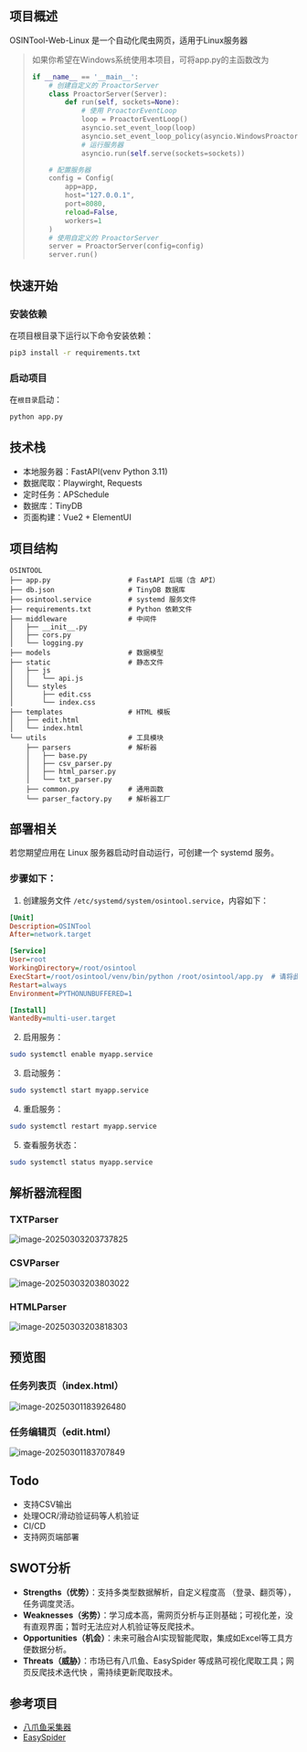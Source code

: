 ## 项目概述

OSINTool-Web-Linux 是一个自动化爬虫网页，适用于Linux服务器

> 如果你希望在Windows系统使用本项目，可将app.py的主函数改为
>
> ```python
> if __name__ == '__main__':
>     # 创建自定义的 ProactorServer
>     class ProactorServer(Server):
>         def run(self, sockets=None):
>             # 使用 ProactorEventLoop
>             loop = ProactorEventLoop()
>             asyncio.set_event_loop(loop)
>             asyncio.set_event_loop_policy(asyncio.WindowsProactorEventLoopPolicy())
>             # 运行服务器
>             asyncio.run(self.serve(sockets=sockets))
> 
>     # 配置服务器
>     config = Config(
>         app=app,
>         host="127.0.0.1",
>         port=8080,
>         reload=False,
>         workers=1
>     )
>     # 使用自定义的 ProactorServer
>     server = ProactorServer(config=config)
>     server.run()
> ```



## 快速开始

### 安装依赖

在项目根目录下运行以下命令安装依赖：

```bash
pip3 install -r requirements.txt
```

### 启动项目

在`根目录`启动：

```bash
python app.py
```

## 技术栈

- 本地服务器：FastAPI(venv Python 3.11)
- 数据爬取：Playwirght, Requests
- 定时任务：APSchedule
- 数据库：TinyDB
- 页面构建：Vue2 + ElementUI

## 项目结构

```
OSINTOOL
├── app.py                   # FastAPI 后端（含 API）
├── db.json                  # TinyDB 数据库
├── osintool.service         # systemd 服务文件
├── requirements.txt         # Python 依赖文件
├── middleware               # 中间件
│   ├── __init__.py
│   ├── cors.py
│   └── logging.py
├── models                   # 数据模型
├── static                   # 静态文件
│   ├── js
│   │   └── api.js
│   └── styles
│       ├── edit.css
│       └── index.css
├── templates                # HTML 模板
│   ├── edit.html
│   └── index.html
└── utils                    # 工具模块
    ├── parsers              # 解析器
    │   ├── base.py
    │   ├── csv_parser.py
    │   ├── html_parser.py
    │   └── txt_parser.py
    ├── common.py            # 通用函数
    └── parser_factory.py    # 解析器工厂
```

## 部署相关

若您期望应用在 Linux 服务器启动时自动运行，可创建一个 systemd 服务。

### 步骤如下：

1. 创建服务文件 `/etc/systemd/system/osintool.service`，内容如下：

```ini
[Unit]
Description=OSINTool
After=network.target

[Service]
User=root
WorkingDirectory=/root/osintool
ExecStart=/root/osintool/venv/bin/python /root/osintool/app.py  # 请将此处修改为 python 和 app.py 的实际位置
Restart=always
Environment=PYTHONUNBUFFERED=1

[Install]
WantedBy=multi-user.target
```

2. 启用服务：

```bash
sudo systemctl enable myapp.service
```

3. 启动服务：

```bash
sudo systemctl start myapp.service
```

4. 重启服务：

```bash
sudo systemctl restart myapp.service
```

5. 查看服务状态：

```bash
sudo systemctl status myapp.service
```

## 解析器流程图

### TXTParser

![image-20250303203737825](https://djchan-xyz.pages.dev/file/AgACAgUAAyEGAASJIjr1AAICiGfFoxi3bIdwvIiU94eog5ZbiCJeAAL1wzEb3fAwVtcmLMAcq5nmAQADAgADeQADNgQ.png)

### CSVParser

![image-20250303203803022](https://djchan-xyz.pages.dev/file/AgACAgUAAyEGAASJIjr1AAICiWfFoxqbPOEoQK6CWQAB1IGh73xkhAAC9sMxG93wMFaYhIPtx2weqQEAAwIAA3kAAzYE.png)

### HTMLParser

![image-20250303203818303](https://djchan-xyz.pages.dev/file/AgACAgUAAyEGAASJIjr1AAICimfFoxzLLYq7shI0c8LBIn8n1p5WAAL3wzEb3fAwVmpaMTByYxv2AQADAgADeQADNgQ.png)

## 预览图

### 任务列表页（index.html）

![image-20250301183926480](https://djchan-xyz.pages.dev/file/AgACAgUAAyEGAASJIjr1AAICh2fC4-HOyqgoF9BA7GQzpsEpu2L0AAI3wTEb6_wYVsDmm7bD_FC7AQADAgADdwADNgQ.png)

### 任务编辑页（edit.html）

![image-20250301183707849](https://djchan-xyz.pages.dev/file/AgACAgUAAyEGAASJIjr1AAIChmfC41tJdUTdt5uvGi1PxAxR2Ce1AAI1wTEb6_wYVtBNUuqQoP4PAQADAgADdwADNgQ.png)


## Todo

- 支持CSV输出
- 处理OCR/滑动验证码等人机验证
- CI/CD
- 支持网页端部署



## SWOT分析

- **Strengths（优势）**：支持多类型数据解析，自定义程度高 （登录、翻页等），任务调度灵活。
- **Weaknesses（劣势）**：学习成本高，需网页分析与正则基础；可视化差，没有直观界面；暂时无法应对人机验证等反爬技术。
- **Opportunities（机会）**：未来可融合AI实现智能爬取，集成如Excel等工具方便数据分析。
- **Threats（威胁）**：市场已有八爪鱼、EasySpider 等成熟可视化爬取工具；网页反爬技术迭代快 ，需持续更新爬取技术。



## 参考项目

- [八爪鱼采集器](https://www.bazhuayu.com/)
- [EasySpider](https://www.easyspider.net/)